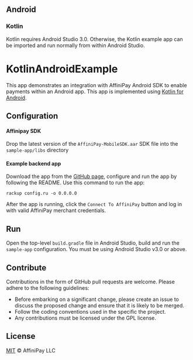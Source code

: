 ## Android

### Kotlin
Kotlin requires Android Studio 3.0. Otherwise, the Kotlin example app can be imported and run normally from within Android Studio.


# KotlinAndroidExample

This app demonstrates an integration with AffiniPay Android SDK to enable payments within an Android app. This app is implemented using [Kotlin for Android](https://developer.android.com/kotlin/get-started.html).

## Configuration

#### Affinipay SDK

Drop the latest version of the `AffiniPay-MobileSDK.aar` SDK file into the `sample-app/libs` directory

#### Example backend app

Download the app from the [GitHub page](https://github.com/affinipay/app-integration-example-ruby), configure and run the app by following the README. Use this command to run the app:

```
rackup config.ru -o 0.0.0.0
```

After the app is running, click the `Connect To AffiniPay` button and log in with valid AffiniPay merchant credentials.

## Run

Open the top-level `build.gradle` file in Android Studio, build and run the `sample-app` configuration. You must be using Android Studio v3.0 or above.

## Contribute
Contributions in the form of GitHub pull requests are welcome. Please adhere to the following guidelines:
  - Before embarking on a significant change, please create an issue to discuss the proposed change and ensure that it is likely to be merged.
  - Follow the coding conventions used in the specific the project.
  - Any contributions must be licensed under the GPL license.

## License
[MIT](./LICENSE) © AffiniPay LLC
